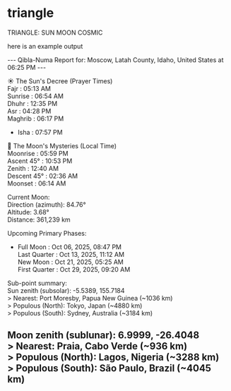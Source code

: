 # triangle
TRIANGLE: SUN MOON COSMIC

here is an example output

--- Qibla-Numa Report for: Moscow, Latah County, Idaho, United States at 06:25 PM ---  
  
☀️ The Sun's Decree (Prayer Times)  
   Fajr      : 05:13 AM  
   Sunrise   : 06:54 AM  
   Dhuhr     : 12:35 PM  
   Asr       : 04:28 PM  
   Maghrib   : 06:17 PM  
 * Isha      : 07:57 PM  
  
🌙 The Moon's Mysteries (Local Time)  
   Moonrise    : 05:59 PM  
   Ascent 45°  : 10:53 PM  
   Zenith      : 12:40 AM  
   Descent 45° : 02:36 AM  
   Moonset     : 06:14 AM  
  
   Current Moon:  
     Direction (azimuth): 84.76°  
     Altitude:            3.68°  
     Distance:            361,239 km  
  
   Upcoming Primary Phases:  
   * Full Moon      : Oct 06, 2025, 08:47 PM  
     Last Quarter   : Oct 13, 2025, 11:12 AM  
     New Moon       : Oct 21, 2025, 05:25 AM  
     First Quarter  : Oct 29, 2025, 09:20 AM  
  
Sub-point summary:  
  Sun zenith (subsolar):  -5.5389, 155.7184  
    > Nearest:           Port Moresby, Papua New Guinea (~1036 km)  
    > Populous (North):  Tokyo, Japan (~4880 km)  
    > Populous (South):  Sydney, Australia (~3184 km)  
  
  Moon zenith (sublunar): 6.9999, -26.4048  
    > Nearest:           Praia, Cabo Verde (~936 km)  
    > Populous (North):  Lagos, Nigeria (~3288 km)  
    > Populous (South):  São Paulo, Brazil (~4045 km)  
---------------------------------------------  